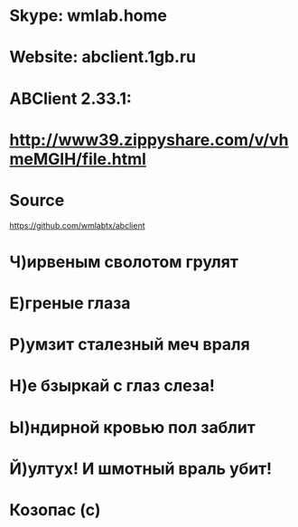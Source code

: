 # Skype: wmlab.home 
# Website: abclient.1gb.ru 

# ABClient 2.33.1: 
# http://www39.zippyshare.com/v/vhmeMGlH/file.html 

# Source 
https://github.com/wmlabtx/abclient 


# Ч)ирвеным сволотом грулят 
# Е)греные глаза 
# Р)умзит сталезный меч враля 
# Н)е бзыркай с глаз слеза! 
# Ы)ндирной кровью пол заблит 
# Й)ултух! И шмотный враль убит! 
# Козопас (с)
